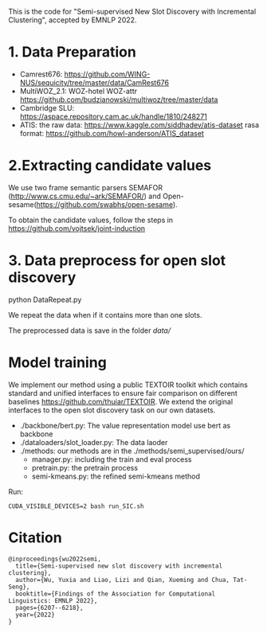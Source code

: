 
This is the code for "Semi-supervised New Slot Discovery with Incremental Clustering", accepted by EMNLP 2022.

# 1. Data Preparation
- Camrest676: https://github.com/WING-NUS/sequicity/tree/master/data/CamRest676
- MultiWOZ_2.1: WOZ-hotel WOZ-attr https://github.com/budzianowski/multiwoz/tree/master/data 
- Cambridge SLU:  https://aspace.repository.cam.ac.uk/handle/1810/248271
- ATIS: the raw data: https://www.kaggle.com/siddhadev/atis-dataset  rasa format: https://github.com/howl-anderson/ATIS_dataset

# 2.Extracting candidate values

We use two frame semantic parsers SEMAFOR (http://www.cs.cmu.edu/~ark/SEMAFOR/) and Open-sesame(https://github.com/swabhs/open-sesame). 

To obtain the candidate values, follow the steps in https://github.com/vojtsek/joint-induction


# 3. Data preprocess for open slot discovery

python DataRepeat.py

We repeat the data when if it contains more than one slots.

The preprocessed data is save in the folder *data/*


# Model training

We implement our method using a public TEXTOIR toolkit which contains standard and unified interfaces to ensure fair comparison on different baselines https://github.com/thuiar/TEXTOIR. We extend the original interfaces to the open slot discovery task on our own datasets. 

- ./backbone/bert.py:  The value representation model use bert as backbone
- ./dataloaders/slot_loader.py: The data laoder
- ./methods: our methods are in the ./methods/semi_supervised/ours/
  - manager.py: including the train and eval process
  - pretrain.py: the pretrain process
  - semi-kmeans.py: the refined semi-kmeans method

Run:

```
CUDA_VISIBLE_DEVICES=2 bash run_SIC.sh
```

# Citation

```
@inproceedings{wu2022semi,
  title={Semi-supervised new slot discovery with incremental clustering},
  author={Wu, Yuxia and Liao, Lizi and Qian, Xueming and Chua, Tat-Seng},
  booktitle={Findings of the Association for Computational Linguistics: EMNLP 2022},
  pages={6207--6218},
  year={2022}
}
```

